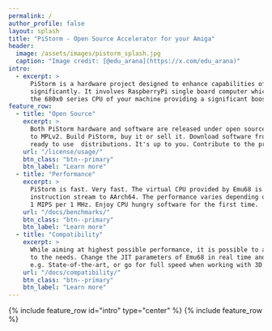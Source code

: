 ```yaml
---
permalink: /
author_profile: false
layout: splash
title: "PiStorm - Open Source Accelerator for your Amiga"
header:
  image: /assets/images/pistorm_splash.jpg
  caption: "Image credit: [@edu_arana](https://x.com/edu_arana)"
intro:
  - excerpt: >
      PiStorm is a hardware project designed to enhance capabilities of your Amiga 
      significantly. It involves RaspberryPi single board computer which replaces
      the 680x0 series CPU of your machine providing a significant boost in performance.
feature_row:
  - title: "Open Source"
    excerpt: >
      Both PiStorm hardware and software are released under open source licenses ranging from BSD-alike
      to MPLv2. Build PiStorm, buy it or sell it. Download software from GitHub free of charge or search for 
      ready to use  distributions. It's up to you. Contribute to the project if you like, too.
    url: "/license/usage/"
    btn_class: "btn--primary"
    btn_label: "Learn more"
  - title: "Performance"
    excerpt: >
      PiStorm is fast. Very fast. The virtual CPU provided by Emu68 is a bare-metal JIT solution translating m68k
      instruction stream to AArch64. The performance varies depending on the translate code and can go as high as 
      1 MIPS per 1 MHz. Enjoy CPU hungry software for the first time.
    url: "/docs/benchmarks/"
    btn_class: "btn--primary"
    btn_label: "Learn more"
  - title: "Compatibility"
    excerpt: >
      While aiming at highest possible performance, it is possible to adjust speed of the virtual CPU according
      to the needs. Change the JIT parameters of Emu68 in real time and watch old CPU sensitive demos like 
      e.g. State-of-the-art, or go for full speed when working with 3D software.
    url: "/docs/compatibility/"
    btn_class: "btn--primary"
    btn_label: "Learn more"
---
```

{% include feature_row id="intro" type="center" %}
{% include feature_row %}
